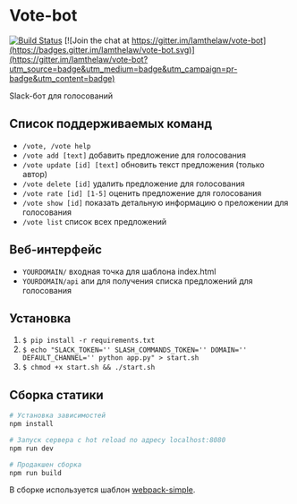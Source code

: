 # Vote-bot

[![Build Status](https://travis-ci.org/Iamthelaw/vote-bot.svg?branch=master)](https://travis-ci.org/Iamthelaw/vote-bot)
[![Join the chat at https://gitter.im/Iamthelaw/vote-bot](https://badges.gitter.im/Iamthelaw/vote-bot.svg)](https://gitter.im/Iamthelaw/vote-bot?utm_source=badge&utm_medium=badge&utm_campaign=pr-badge&utm_content=badge)

Slack-бот для голосований

## Список поддерживаемых команд
- `/vote, /vote help`
- `/vote add [text]` добавить предложение для голосования
- `/vote update [id] [text]` обновить текст предложения (только автор)
- `/vote delete [id]` удалить предложение для голосования
- `/vote rate [id] [1-5]` оценить предложение для голосования
- `/vote show [id]` показать детальную информацию о преложении для голосования
- `/vote list` список всех предложений

## Веб-интерфейс
- `YOURDOMAIN/` входная точка для шаблона index.html
- `YOURDOMAIN/api` апи для получения списка предложений для голосования

## Установка
1. `$ pip install -r requirements.txt`
2. `$ echo "SLACK_TOKEN='' SLASH_COMMANDS_TOKEN='' DOMAIN='' DEFAULT_CHANNEL='' python app.py" > start.sh`
3. `$ chmod +x start.sh && ./start.sh`

## Сборка статики

``` bash
# Установка зависимостей
npm install

# Запуск сервера с hot reload по адресу localhost:8080
npm run dev

# Продакшен сборка
npm run build
```

В сборке используется шаблон [webpack-simple](https://github.com/vuejs-templates/webpack-simple).
